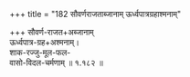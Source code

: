 +++
title = "182 सौवर्णराजताब्जानाम् ऊर्ध्वपात्रग्रहाश्मनाम्"

+++
सौवर्ण-राजत+अब्जानाम्  
ऊर्ध्वपात्र-ग्रह+अश्मनाम्।  
शाक-रज्जु-मूल-फल-  
वासो-विदल-चर्मणाम्  ॥ १.१८२ ॥
